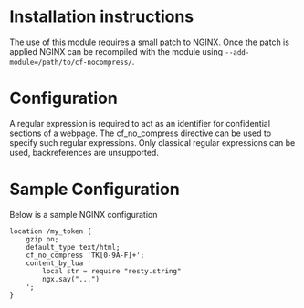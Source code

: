 # Installation instructions

The use of this module requires a small patch to NGINX. Once the patch is applied NGINX can be recompiled with the module using `--add-module=/path/to/cf-nocompress/`.

# Configuration

A regular expression is required to act as an identifier for confidential sections of a webpage. The cf_no_compress directive can be used to specify such regular expressions. Only classical regular expressions can be used, backreferences are unsupported.

# Sample Configuration

Below is a sample NGINX configuration

```
location /my_token {
    gzip on;
	default_type text/html;
	cf_no_compress 'TK[0-9A-F]+';
	content_by_lua '
		local str = require "resty.string"
		ngx.say("...")
	';
}

```